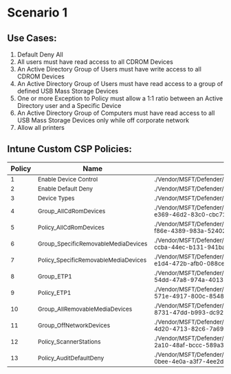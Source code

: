 # Scenario 1
## Use Cases:
1. Default Deny All
1. All users must have read access to all CDROM Devices
1. An Active Directory Group of Users must have write access to all CDROM Devices
1. An Active Directory Group of Users must have read access to a group of defined USB Mass Storage Devices
1. One or more Exception to Policy must allow a 1:1 ratio between an Active Directory user and a Specific Device
1. An Active Directory Group of Computers must have read access to all USB Mass Storage Devices only while off corporate network
1. Allow all printers

## Intune Custom CSP Policies:
| Policy | Name | OMA/URI | Value |
| --- | --- | --- | --- |
| <sub>1</sub> | <sub>Enable Device Control</sub> | <sub>./Vendor/MSFT/Defender/Configuration/DeviceControlEnabled</sub> | <sub>1</sub> |
| <sub>2</sub> | <sub>Enable Default Deny</sub> | <sub>./Vendor/MSFT/Defender/Configuration/DefaultEnforcement</sub> | <sub>2</sub> |
| <sub>3</sub> | <sub>Device Types</sub> | <sub>./Vendor/MSFT/Defender/Configuration/SecuredDevicesConfiguration</sub> | <sub>RemovableMediaDevices&#124;CdRomDevices&#124;WpdDevices</sub> |
| <sub>4</sub> | <sub>Group_AllCdRomDevices</sub> | <sub>./Vendor/MSFT/Defender/Configuration/DeviceControl/PolicyGroups/%7b6dd2869c-e369-46d2-83c0-cbc7251fd17d%7d/GroupData</sub> | <sub>[Group_AllCdRomDevices.xml](Group_AllCdRomDevices.xml)</sub> |
| <sub>5</sub> | <sub>Policy_AllCdRomDevices</sub> | <sub>./Vendor/MSFT/Defender/Configuration/DeviceControl/PolicyRules/%7b28ef8811-f86e-4389-983a-524029b78370%7d/RuleData</sub> | <sub>[Policy_AllCdRomDevices.xml](Policy_AllCdRomDevices.xml)</sub> |
| <sub>6</sub> | <sub>Group_SpecificRemovableMediaDevices</sub> | <sub>./Vendor/MSFT/Defender/Configuration/DeviceControl/PolicyGroups/%7b39a76f23-ccba-44ec-b131-941baf0ab689%7d/GroupData</sub> | <sub>[Group_SpecificRemovableMediaDevices.xml](Group_SpecificRemovableMediaDevices.xml)</sub> |
| <sub>7</sub> | <sub>Policy_SpecificRemovableMediaDevices</sub> | <sub>./Vendor/MSFT/Defender/Configuration/DeviceControl/PolicyRules/%7b94935edf-e1d4-472b-afb0-088cee08810f%7d/RuleData</sub> | <sub>[Policy_SpecificRemovableMediaDevices.xml](Policy_SpecificRemovableMediaDevices.xml)</sub> |
| <sub>8</sub> | <sub>Group_ETP1</sub> | <sub>./Vendor/MSFT/Defender/Configuration/DeviceControl/PolicyGroups/%7b9fb02d1c-54dd-47a8-974a-40135a2216c2%7d/GroupData</sub> | <sub>[Group_ETP1.xml](Group_ETP1.xml)</sub> |
| <sub>9</sub> | <sub>Policy_ETP1</sub> | <sub>./Vendor/MSFT/Defender/Configuration/DeviceControl/PolicyRules/%7b77ea6638-571e-4917-800c-8548ffaf6c42%7d/RuleData</sub> | <sub>[Policy_ETP1.xml](Policy_ETP1.xml)</sub> |
| <sub>10</sub> | <sub>Group_AllRemovableMediaDevices</sub> | <sub>./Vendor/MSFT/Defender/Configuration/DeviceControl/PolicyGroups/%7b6ab6df58-8731-47dd-b993-dc928b4d5054d%7d/GroupData</sub> | <sub>[Group_AllRemovableMediaDevices.xml](Group_AllRemovableMediaDevices.xml)</sub> |
| <sub>11</sub> | <sub>Group_OffNetworkDevices</sub> | <sub>./Vendor/MSFT/Defender/Configuration/DeviceControl/PolicyGroups/%7b8330c081-4d20-4713-82c6-7a69cf110281%7d/GroupData</sub> | <sub>[Group_OffNetworkDevices.xml](Group_OffNetworkDevices.xml)</sub> |
| <sub>12</sub> | <sub>Policy_ScannerStations</sub> | <sub>./Vendor/MSFT/Defender/Configuration/DeviceControl/PolicyRules/%7bfca16fa3-2a10-48af-bccc-589a32b73bab%7d/RuleData</sub> | <sub>[Policy_ScannerStations.xml](Policy_ScannerStations.xml)</sub> |
| <sub>13</sub> | <sub>Policy_AuditDefaultDeny</sub> | <sub>./Vendor/MSFT/Defender/Configuration/DeviceControl/PolicyRules/%7b1fbdeb31-0bee-4e0a-a3f7-4ee2d85fe18e%7d/RuleData</sub> | <sub>[Policy_AuditDefaultDeny.xml](Policy_AuditDefaultDeny.xml)</sub> |
